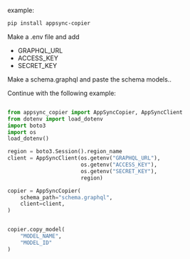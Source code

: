 

example:

```sh
pip install appsync-copier
```

Make a .env file and add
- GRAPHQL_URL
- ACCESS_KEY
- SECRET_KEY

Make a schema.graphql
and paste the schema models..

Continue with the following example:

```python

from appsync_copier import AppSyncCopier, AppSyncClient
from dotenv import load_dotenv
import boto3
import os
load_dotenv()

region = boto3.Session().region_name
client = AppSyncClient(os.getenv("GRAPHQL_URL"),
                       os.getenv("ACCESS_KEY"),
                       os.getenv("SECRET_KEY"),
                       region)

copier = AppSyncCopier(
    schema_path="schema.graphql",
    client=client,
)


copier.copy_model(
    "MODEL_NAME",
    "MODEL_ID"
)


```
